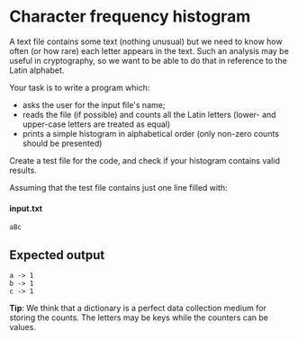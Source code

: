# Character frequency histogram
A text file contains some text (nothing unusual) but we need to know how often (or how rare) each letter appears in the text. Such an analysis may be useful in cryptography, so we want to be able to do that in reference to the Latin alphabet.

Your task is to write a program which:
 - asks the user for the input file's name;
 - reads the file (if possible) and counts all the Latin letters (lower- and upper-case letters are treated as equal)
 - prints a simple histogram in alphabetical order (only non-zero counts should be presented)

Create a test file for the code, and check if your histogram contains valid results.

Assuming that the test file contains just one line filled with:

#### input.txt
```
aBc
```

## Expected output
```
a -> 1
b -> 1
c -> 1
```

**Tip**: We think that a dictionary is a perfect data collection medium for storing the counts. The letters may be keys while the counters can be values.